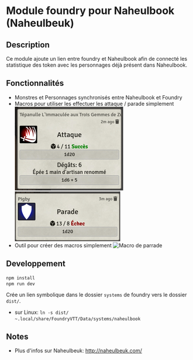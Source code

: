 # Module foundry pour Naheulbook (Naheulbeuk)

## Description

Ce module ajoute un lien entre foundry et Naheulbook afin de connecté les statistique des token avec les personnages
déjà présent dans Naheulbook.

## Fonctionnalités

- Monstres et Personnages synchronisés entre Naheulbook et Foundry
- Macros pour utiliser les effectuer les attaque / parade simplement
![Macro d'attaque](doc/images/macro-attack.png)
![Macro de parrade](doc/images/macro-parry.png)
- Outil pour créer des macros simplement
![Macro de parrade](doc/images/macro-editor-example.gif)

## Developpement

```shell
npm install
npm run dev
```

Crée un lien symbolique dans le dossier `systems` de foundry vers le dossier `dist/`.
- sur Linux: `ln -s dist/ ~.local/share/FoundryVTT/Data/systems/naheulbook`

## Notes

- Plus d'infos sur Naheulbeuk: http://naheulbeuk.com/
